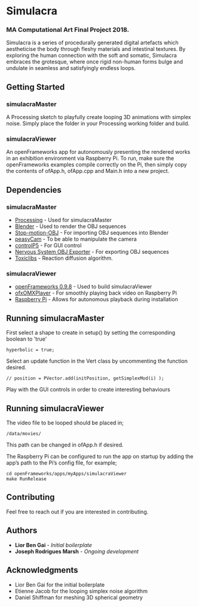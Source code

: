 # Simulacra

### MA Computational Art Final Project 2018.

Simulacra is a series of procedurally generated digital artefacts which aestheticise the body through fleshy materials and intestinal textures. By exploring the human connection with the soft and somatic, Simulacra embraces the grotesque, where once rigid non-human forms bulge and undulate in seamless and satisfyingly endless loops. 

## Getting Started

### simulacraMaster

A Processing sketch to playfully create looping 3D animations with simplex noise. Simply place the folder in your Processing working folder and build.

### simulacraViewer

An openFrameworks app for autonomously presenting the rendered works in an exhibition environment via Raspberry Pi. To run, make sure the openFrameworks examples compile correctly on the Pi, then simply copy the contents of ofApp.h, ofApp.cpp and Main.h into a new project. 

## Dependencies

### simulacraMaster

* [Processing](https://processing.org/) - Used for simulacraMaster
* [Blender](https://www.blender.org/) - Used to render the OBJ sequences
* [Stop-motion-OBJ](https://github.com/neverhood311/Stop-motion-OBJ) - For importing OBJ sequences into Blender
* [peasyCam](http://mrfeinberg.com/peasycam/) - To be able to manipulate the camera
* [controlP5](http://www.sojamo.de/libraries/controlP5/) - For GUI control
* [Nervous System OBJ Exporter](https://n-e-r-v-o-u-s.com/tools/obj/) - For exporting OBJ sequences
* [Toxiclibs](http://toxiclibs.org/2010/02/simutils-grayscott/) - Reaction diffusion algorithm.

### simulacraViewer

* [openFrameworks 0.9.8](https://openframeworks.cc/) - Used to build simulacraViewer
* [ofxOMXPlayer](https://github.com/jvcleave/ofxOMXPlayer) - For smoothly playing back video on Raspberry Pi
* [Raspberry Pi](https://www.raspberrypi.org/) - Allows for autonomous playback during installation
 
## Running simulacraMaster

First select a shape to create in setup() by setting the corresponding boolean to 'true'

```
hyperbolic = true;
```

Select an update function in the Vert class by uncommenting the function desired.

```
// position = PVector.add(initPosition, getSimplexMod(i) );
```

Play with the GUI controls in order to create interesting behaviours

## Running simulacraViewer

The video file to be looped should be placed in;

```
/data/movies/
```

This path can be changed in ofApp.h if desired.


The Raspberry Pi can be configured to run the app on startup by adding the app’s path to the Pi’s config file, for example;

```
cd openFrameworks/apps/myApps/simulacraViewer
make RunRelease
```



## Contributing

Feel free to reach out if you are interested in contributing.

## Authors

* **Lior Ben Gai** - *Initial boilerplate*
* **Joseph Rodrigues Marsh** - *Ongoing development*

## Acknowledgments

* Lior Ben Gai for the initial boilerplate
* Etienne Jacob for the looping simplex noise algorithm
* Daniel Shiffman for meshing 3D spherical geometry
